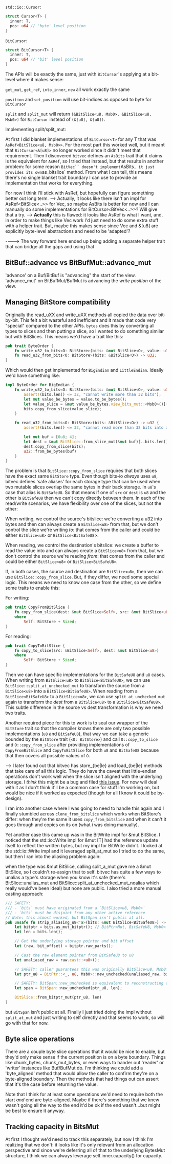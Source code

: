 `std::io::Cursor`:

```rust
struct Cursor<T> {
  inner: T,
  pos: u64 // 'byte' level position
}
```

`BitCursor`:

```rust
struct BitCursor<T> {
  inner: T,
  pos: u64 // 'bit' level position
}
```

The APIs will be exactly the same, just with `BitCursor`'s applying at a bit-level where it makes sense:

`get_mut`, `get_ref`, `into_inner`, `new` all work exactly the same

`position` and `set_position` will use bit-indices as opposed to byte for `BitCursor`

`split` and `split_mut` will return `(&BitSlice<u8, Msb0>, &BitSlice<u8, Msb0>)` for `BitCursor` instead of `(&[u8], &[u8])`.

Implementing split/split_mut:

At first I did blanket implementations of `BitCursor<T>` for any T that was
`AsRef<BitSlice<u8, Msb0>>`.  For the most part this worked well, but it meant
that `BitCursor<&[u8]>` no longer worked since it didn't meet that requirement.
Then I discovered `bitvec` defines an `AsBits` trait that it claims is the
equivalent for `AsRef`, so I tried that instead, but that results in another
problem: for some reason `BitVec`` doesn't implement`AsBits`, it just provides
its own`as_bitslice` method.  From what I can tell, this means there's no
single blanket trait boundary I can use to provide an implementation that works
for everything.

For now I think I'll stick with AsRef, but hopefully can figure something
better out long term.
--> Actually, it looks like there isn't an impl for AsRef<BitSlice<..>> for
Vec<u8>, so maybe AsBits is better for now and I can manually do some
implementations for BitCursor<BitVec<..>>? Will give that a try.
--> **Actually** this is flawed: it looks like AsRef _is_ what I want, and, in
order to make things like Vec<u8> work I'd just need to do some extra stuff
with a helper trait.  But, maybe this makes sense since Vec<u8> and &[u8] are
explicitly byte-level abstractions and need to be 'adapted'?

----> The way forward here ended up being adding a separate helper trait that
can bridge all the gaps and using that

## BitBuf::advance vs BitBufMut::advance_mut

'advance' on a Buf/BitBuf is "advancing" the start of the view.  'advance_mut' on BitBufMut/BufMut is advancing the _write position_ of the view.

## Managing BitStore compatibility

Originally the read_uXX and write_uXX methods all copied the data over
bit-by-bit.  This felt a bit wasteful and inefficient and it made that code
very "special" compared to the other APIs.  `bytes` does this by converting all
types to slices and then putting a slice, so I wanted to do something similar
but with BitSlices.  This means we'd have a trait like this:

```rust
pub trait ByteOrder {
    fn write_u32_to_bits<O: BitStore>(bits: &mut BitSlice<O>, value: u32);
    fn read_u32_from_bits<O: BitStore>(bits: &BitSlice<O>) -> u32;
}
```

Which would then get implemented for `BigEndian` and `LittleEndian`.  Ideally we'd have something like:

```rust
impl ByteOrder for BigEndian {
    fn write_u32_to_bits<O: BitStore>(bits: &mut BitSlice<O>, value: u32) {
        assert!(bits.len() <= 32, "cannot write more than 32 bits");
        let mut value_be_bytes = value.to_be_bytes();
        let value_slice = &mut value_be_bytes.view_bits_mut::<Msb0>()[(32 - bits.len())..];
        bits.copy_from_slice(value_slice);
    }

    fn read_u32_from_bits<O: BitStore>(bits: &BitSlice<O>) -> u32 {
        assert!(bits.len() <= 32, "cannot read more than 32 bits into a u32");

        let mut buf = [0u8; 4];
        let dest = &mut BitSlice::from_slice_mut(&mut buf)[..bits.len()];
        dest.copy_from_slice(bits);
        u32::from_be_bytes(buf)
    }
}
```

The problem is that `BitSlice::copy_from_slice` requires that both slices have
the exact same `BitStore` type.  Even though bits-io _always_ uses `u8`, bitvec
defines 'safe aliases' for each storage type that can be used when two mutable
slices overlap the same bytes in their back storage.  In `u8`'s case that alias
is `BitSafeU8`.  So that means if one of `src` or `dest` is `u8` and the other
is `BitSafeU8` then we can't copy directly between them.  In each of the
read/write scenarios, we have flexibility over one of the slices, but not the
other:

When writing, we control the source's bitslice: we're converting a u32 into
bytes and then can always create a `BitSlice<u8>` from that, but we don't
control the slice we're writing _to_: that comes from the caller and could be
either `BitSlice<u8>` or `BitSlice<BitSafeU8`>.

When reading, we control the destination's bitslice: we create a buffer to read
the value into and can always create a `BitSlice<u8>` from that, but we don't
control the source we're reading _from_: that comes from the caller and could
be either `BitSlice<u8>` or `BitSlice<BitSafeU8>`.

If, in both cases, the source and destination are `BitSlice<u8>`, then we can
use `BitSlice::copy_from_slice`. But, if they differ, we need some special
logic.  This means we need to know one case from the other, so we define some
traits to enable this:

For writing:

```rust
pub trait CopyFromBitSlice {
    fn copy_from_slice(dest: &mut BitSlice<Self>, src: &mut BitSlice<u8>)
    where
        Self: BitStore + Sized;
}
```

For reading:

```rust
pub trait CopyToBitSlice {
    fn copy_to_slice(src: &BitSlice<Self>, dest: &mut BitSlice<u8>)
    where
        Self: BitStore + Sized;
}
```

Then we can have specific implementations for the `BitSafeU8` and `u8` cases.
When writing from `BitSlice<u8>` to `BitSlice<BitSafeU8>`, we can use
`BitSlice::split_at_unchecked_mut` to transform the source from a
`BitSlice<u8>` into a `BitSlice<BitSafeU8>`.  When reading from a
`BitSlice<BitSafeU8>` to a `BitSlice<u8>`, we can use `split_at_unchecked_mut`
again to transform the _dest_ from a `BitSlice<u8>` to a `BitSlice<BitSafeU8>`.
This subtle difference in the source vs dest transformation is why we need two
traits.

Another required piece for this to work is to seal our wrapper of the
`BitStore` trait so that the compiler knows there are only two possible
implementations (`u8` and `BitSafeU8`), that way we can take a generic bounded
by the `BitStore` trait (`<O: BitStore>`) and call `O::copy_to_slice` and
`O::copy_from_slice` after providing implementations of `CopyFromBitSlice` and
`CopyToBitSlice` for both `u8` and `BitSafeU8` because that then covers all
possible values of `O`.

--> I later found out that bitvec has store_{be|le} and load_{be|le} methods
that take care of all this logic.  They do have the caveat that little-endian
operations don't work well when the slice isn't aligned with the underlying
storage.  I _think_ this might be a bug and filed [this
issue](https://github.com/ferrilab/bitvec/issues/294).  For now will deal with
it as I don't think it'll be a common case for stuff I'm working on, but would
be nice if it worked as expected (though for all I know it could be by-design).

I ran into another case where I was going to need to handle this again and I
finally stumbled across `clone_from_bitslice` which works when BitStore's
differ: when they're the same it uses `copy_from_bitslice` and when it can't it
goes through and copies on its on (what i was doing manually).

Yet another case this came up was in the BitWrite impl for &mut BitSlice.  I
noticed that the std::io::Write impl for &mut [T] had the reference update
itself to reflect the written bytes, but my impl  for BitWrite didn't.  I
looked at the std::io::Write impl and it leveraged split_at_mut so I tried to
do the same, but then I ran into the aliasing problem again:

when the type was &mut BitSlice<u8>, calling split_a_mut gave me a &mut
BitSlice<BitSafeU8>, so I couldn't re-assign that to self.  bitvec has quite a
few ways to unalias a type's storage when you know it's safe (there's
BitSlice::unalias_mut and BitSlice::split_at_unchecked_mut_noalias which really
would've been ideal) but none are public.  I also tried a more manual casting
approach:

```rust
/// SAFETY:
/// - `bits` must have originated from a `BitSlice<u8, Msb0>`
/// - `bits` must be disjoint from any other active reference
// Note: this almost worked, but BitSpan isn't public at all.
pub unsafe fn strip_aliasing_u8<'a>(bits: &mut BitSlice<BitSafeU8>) -> &'a mut BitSlice<u8> {
    let bitptr = bits.as_mut_bitptr(); // BitPtr<Mut, BitSafeU8, Msb0>
    let len = bits.len();

    // Get the underlying storage pointer and bit offset
    let (raw, bit_offset) = bitptr.raw_parts();

    // Cast the raw element pointer from BitSafeU8 to u8
    let unaliased_raw = raw.cast::<u8>();

    // SAFETY: caller guarantees this was originally BitSlice<u8, Msb0>
    let ptr_u8 = BitPtr::<_, u8, Msb0>::new_unchecked(unaliased_raw, bit_offset);

    // SAFETY: BitSpan::new_unchecked is equivalent to reconstructing a bitslice view
    let span = BitSpan::new_unchecked(ptr_u8, len);

    BitSlice::from_bitptr_mut(ptr_u8, len)
}
```

but `BitSpan` isn't public at all.  Finally I just tried doing the impl without
`split_at_mut` and just writing to self directly and that seems to work, so
will go with that for now.

## Byte slice operations

There are a couple byte slice operations that it would be nice to enable, but
they'd only make sense if the current position is on a byte boundary.  Things
like chunk_bytes, chunk_mut_bytes, or even ways to hander out 'reader' or
'writer' instances like Buf/BufMut do.  I'm thinking we could add a
'byte_aligned' method that would allow the caller to confirm they're on a
byte-aligned boundary.  Then the methods that had things out can assert that
it's the case before returning the value.

Note that I think for at least some operations we'd need to require both the
start _and_ end are byte-aligned. Maybe if there's something that we knew
wasn't going all the way to the end it'd be ok if the end wasn't...but might be
best to ensure it anyway.

## Tracking capacity in BitsMut

At first I thought we'd need to track this separately, but now I think I'm
realizing that we don't: it looks like it's only relevant from an allocation
perspective and since we're deferring all of that to the underlying BytesMut
structure, I think we can always leverage self.inner.capacity() for capacity.
